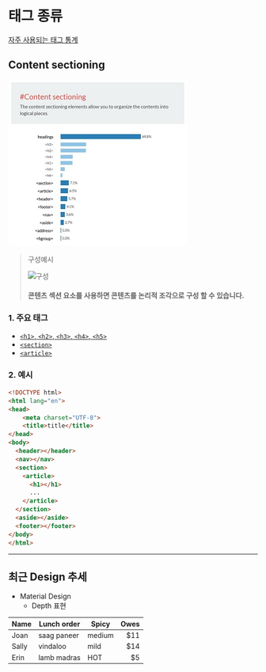 # 태그 종류
[자주 사용되는 태그 통계](https://www.advancedwebranking.com/html/)

## Content sectioning
![종류](https://raw.githubusercontent.com/ohhapday/cas-study/master/00/img/%EC%BA%A1%EC%B2%98.JPG)

> 구성예시
>
> ![구성](http://cfile9.uf.tistory.com/image/261BFE435539390B1BBF48)
> #### 콘텐츠 섹션 요소를 사용하면 콘텐츠를 논리적 조각으로 구성 할 수 있습니다.

### 1. 주요 태그
- [`<h1>`, `<h2>`, `<h3>`, `<h4>`, `<h5>`](https://developer.mozilla.org/ko/docs/Web/HTML/Element/Heading_Elements)
- [`<section>`](https://developer.mozilla.org/ko/docs/Web/HTML/Element/section)
- [`<article>`](https://www.w3schools.com/tags/tag_article.asp)

### 2. 예시
```html
<!DOCTYPE html>
<html lang="en">
<head>
    <meta charset="UTF-8">
    <title>title</title>
</head>
<body>
  <header></header>
  <nav></nav>
  <section>
    <article>
      <h1></h1>
      ...
    </article>
  </section>
  <aside></aside>
  <footer></footer>
</body>
</html>
```

***    

## 최근 Design 추세
 * Material Design
   * Depth 표현

Name | Lunch order | Spicy      | Owes
---- | ----------- | ---------- | ----:
Joan | saag paneer | medium     | $11
Sally| vindaloo    | mild       | $14
Erin | lamb madras | HOT        | $5
